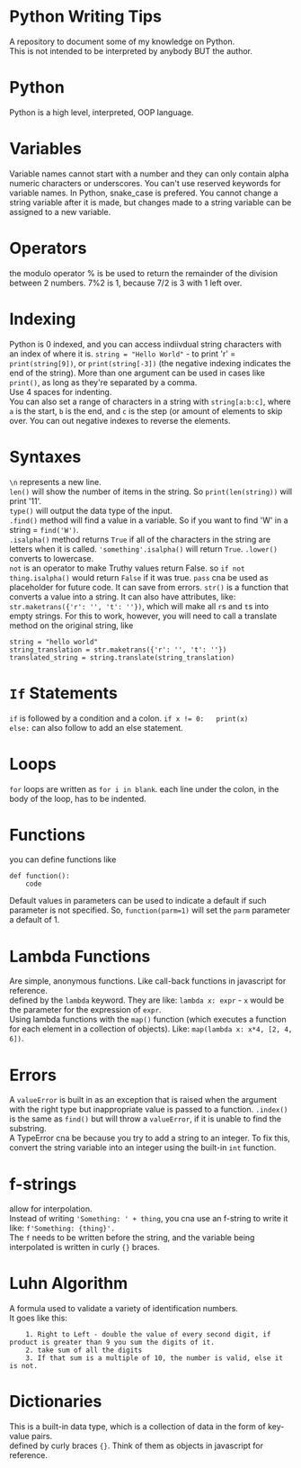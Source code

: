 # Python Writing Tips
A repository to document some of my knowledge on Python.  
This is not intended to be interpreted by anybody BUT the author.  

# Python
Python is a high level, interpreted, OOP language. 

# Variables 
Variable names cannot start with a number and they can only contain alpha numeric characters or underscores. You can't use reserved keywords for variable names. In Python, snake_case is prefered. 
You cannot change a string variable after it is made, but changes made to a string variable can be assigned to a new variable. 

# Operators
the modulo operator % is be used to return the remainder of the division between 2 numbers. 7%2 is 1, because 7/2 is 3 with 1 left over. 

# Indexing
Python is 0 indexed, and you can access indiivdual string characters with an index of where it is. ```string = "Hello World"``` - to print 'r' = ```print(string[9])```, or ```print(string[-3])``` (the negative indexing indicates the end of the string). More than one argument can be used in cases like ```print()```, as long as they're separated by a comma.    
Use 4 spaces for indenting.  
You can also set a range of characters in a string with ```string[a:b:c]```, where ```a``` is the start, ```b``` is the end, and ```c``` is the step (or amount of elements to skip over. You can out negative indexes to reverse the elements.

# Syntaxes
```\n``` represents a new line.  
```len()``` will show the number of items in the string. So ```print(len(string))``` will print '11'.    
```type()``` will output the data type of the input.   
```.find()``` method will find a value in a variable. So if you want to find 'W' in a string = ```find('W')```.  
```.isalpha()``` method returns ```True``` if all of the characters in the string are letters when it is called. ```'something'.isalpha()``` will return ```True```.
```.lower()``` converts to lowercase.  
```not``` is an operator to make Truthy values return False. so ```if not thing.isalpha()``` would return ```False``` if it was true.
```pass``` cna be used as placeholder for future code. It can save from errors. 
```str()``` is a function that converts a value into a string. It can also have attributes, like: ```str.maketrans({'r': '', 't': ''})```, which will make all ```r```s and ```t```s into empty strings. For this to work, however, you will need to call a translate method on the original string, like 
```  
string = "hello world"
string_translation = str.maketrans({'r': '', 't': ''})
translated_string = string.translate(string_translation)
```  

# ```If``` Statements 
```if``` is followed by a condition and a colon. ```if x != 0:  
    print(x)```  
    ```else:``` can also follow to add an else statement. 

# Loops
```for``` loops are written as ```for i in blank```. each line under the colon, in the body of the loop, has to be indented.  

# Functions 
you can define functions like 
```
def function():
    code
```
Default values in parameters can be used to indicate a default if such parameter is not specified. So, ```function(parm=1)``` will set the ```parm``` parameter a default of 1.

# Lambda Functions
Are simple, anonymous functions. Like call-back functions in javascript for reference.   
defined by the ```lambda``` keyword. They are like: ```lambda x: expr``` - ```x``` would be the parameter for the expression of ```expr```.   
Using lambda functions with the ```map()``` function (which executes a function for each element in a collection of objects). Like: ```map(lambda x: x*4, [2, 4, 6])```.

# Errors 
A ```valueError``` is built in as an exception that is raised when the argument with the right type but inappropriate value is passed to a function. ```.index()``` is the same as ```find()``` but will throw a ```valueError```, if it is unable to find the substring.   
A TypeError cna be because you try to add a string to an integer. To fix this, convert the string variable into an integer using the built-in ```int``` function.  

# f-strings
allow for interpolation.  
Instead of writing ```'Something: ' + thing```, you cna use an f-string to write it like: ```f'Something: {thing}'.```  
The ```f``` needs to be written before the string, and the variable being interpolated is written in curly ```{}``` braces.  
# Luhn Algorithm
A formula used to validate a variety of identification numbers.    
It goes like this: 
```
    1. Right to Left - double the value of every second digit, if product is greater than 9 you sum the digits of it.  
    2. take sum of all the digits
    3. If that sum is a multiple of 10, the number is valid, else it is not.
```
# Dictionaries
This is a built-in data type, which is a collection of data in the form of key-value pairs.   
defined by curly braces ```{}```. Think of them as objects in javascript for reference.

